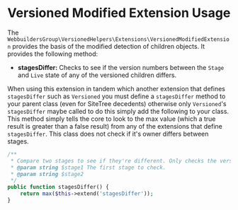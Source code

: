 Versioned Modified Extension Usage
=================
The ``WebbuildersGroup\VersionedHelpers\Extensions\VersionedModifiedExtension`` provides the basis of the modified detection of children objects. It provides the following method:

* __stagesDiffer:__ Checks to see if the version numbers between the ``Stage`` and ``Live`` state of any of the versioned children differs.

When using this extension in tandem which another extension that defines ``stagesDiffer`` such as ``Versioned`` you must define a ``stagesDiffer`` method to your parent class (even for SiteTree decedents) otherwise only ``Versioned``'s ``stagesDiffer`` maybe called to do this simply add the following to your class. This method simply tells the core to look to the max value (which a true result is greater than a false result) from any of the extensions that define ``stagesDiffer``. This class does not check if it's owner differs between stages.

```php
/**
 * Compare two stages to see if they're different. Only checks the version numbers, not the actual content.
 * @param string $stage1 The first stage to check.
 * @param string $stage2
 */
public function stagesDiffer() {
    return max($this->extend('stagesDiffer'));
}
```
